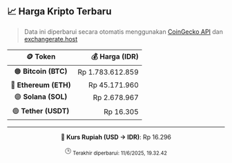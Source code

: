 

<!-- HARGA_KRIPTO -->
## 📈 Harga Kripto Terbaru

> Data ini diperbarui secara otomatis menggunakan [CoinGecko API](https://www.coingecko.com/) dan [exchangerate.host](https://exchangerate.host/)

<div align="center">

| 🪙 Token | 💰 Harga (IDR) |
|:------:|---------------:|
| 🟠 **Bitcoin (BTC)**   | Rp 1.783.612.859 |
| 🔵 **Ethereum (ETH)**  | Rp 45.171.960 |
| 🟣 **Solana (SOL)**    | Rp 2.678.967 |
| 🟢 **Tether (USDT)**   | Rp 16.305 |

---

💱 **Kurs Rupiah (USD → IDR)**: Rp 16.296

🕒 <sub>Terakhir diperbarui: 11/6/2025, 19.32.42</sub>

</div>
<!-- /HARGA_KRIPTO -->